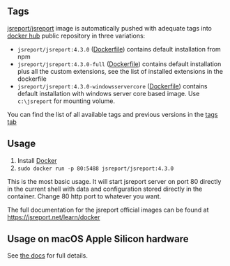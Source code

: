 
Tags
----

[jsreport/jsreport](https://hub.docker.com/r/jsreport/jsreport/) image is automatically pushed with adequate tags into [docker hub](https://www.docker.com/)  public repository in three variations:
>
- `jsreport/jsreport:4.3.0` ([Dockerfile](https://github.com/jsreport/jsreport/blob/4.3.0/packages/jsreport/docker/default/Dockerfile))  contains default installation from npm
- `jsreport/jsreport:4.3.0-full` ([Dockerfile](https://github.com/jsreport/jsreport/blob/4.3.0/packages/jsreport/docker/full/Dockerfile)) contains default installation plus all the custom extensions, see the list of installed extensions in the dockerfile
- `jsreport/jsreport:4.3.0-windowsservercore` ([Dockerfile](https://github.com/jsreport/jsreport/blob/4.3.0/packages/jsreport/docker/windowsservercore/Dockerfile)) contains default installation with windows server core based image. Use `c:\jsreport` for mounting volume.

You can find the list of all available tags and previous versions in the [tags tab](https://hub.docker.com/r/jsreport/jsreport/tags/)

Usage
-----

1. Install [Docker](https://www.docker.com/)
2. `sudo docker run -p 80:5488 jsreport/jsreport:4.3.0`

This is the most basic usage. It will start jsreport server on port 80 directly in the current shell with data and configuration stored directly in the container. Change 80 http port to whatever you want.

The full documentation for the jsreport official images can be found at https://jsreport.net/learn/docker

Usage on macOS Apple Silicon hardware
--------------------------

See [the docs](https://jsreport.net/learn/docker#usage-on-macos-apple-silicon-hardware) for full details.
